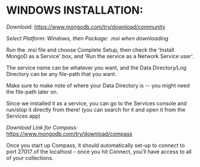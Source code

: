 # WINDOWS INSTALLATION:
_Download:_ https://www.mongodb.com/try/download/community

_Select Platform: Windows, then Package: .msi when downloading_

Run the .msi file and choose Complete Setup,
then check the 'Install MongoD as a Service' box,
and 'Run the service as a Network Service user'.

The service name can be whatever you want, and the Data Directory/Log Directory can be any file-path that you want.

Make sure to make note of where your Data Directory is -- you might need the file-path later on.

Since we installed it as a service, you can go to the Services console and run/stop it directly from there!
(you can search for it and open it from the Services app)

_Download Link for Compass:_ https://www.mongodb.com/try/download/compass

Once you start up Compass, it should automatically set-up to connect to port 27017 of the localhost – once you hit Connect, you’ll have access to all of your collections.
